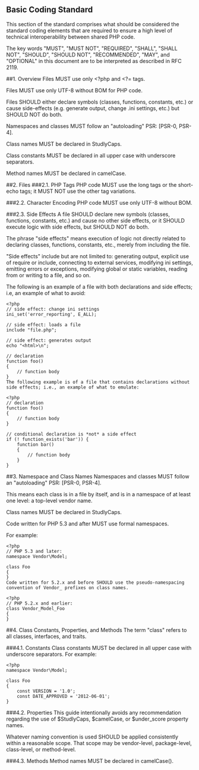 Basic Coding Standard
---------------------
This section of the standard comprises what should be considered the standard coding elements that are required to ensure a high level of technical interoperability between shared PHP code.

The key words "MUST", "MUST NOT", "REQUIRED", "SHALL", "SHALL NOT", "SHOULD", "SHOULD NOT", "RECOMMENDED", "MAY", and "OPTIONAL" in this document are to be interpreted as described in RFC 2119.

##1. Overview
Files MUST use only <?php and <?= tags.

Files MUST use only UTF-8 without BOM for PHP code.

Files SHOULD either declare symbols (classes, functions, constants, etc.) or cause side-effects (e.g. generate output, change .ini settings, etc.) but SHOULD NOT do both.

Namespaces and classes MUST follow an "autoloading" PSR: [PSR-0, PSR-4].

Class names MUST be declared in StudlyCaps.

Class constants MUST be declared in all upper case with underscore separators.

Method names MUST be declared in camelCase.

##2. Files
###2.1. PHP Tags
PHP code MUST use the long <?php ?> tags or the short-echo <?= ?> tags; it MUST NOT use the other tag variations.

###2.2. Character Encoding
PHP code MUST use only UTF-8 without BOM.

###2.3. Side Effects
A file SHOULD declare new symbols (classes, functions, constants, etc.) and cause no other side effects, or it SHOULD execute logic with side effects, but SHOULD NOT do both.

The phrase "side effects" means execution of logic not directly related to declaring classes, functions, constants, etc., merely from including the file.

"Side effects" include but are not limited to: generating output, explicit use of require or include, connecting to external services, modifying ini settings, emitting errors or exceptions, modifying global or static variables, reading from or writing to a file, and so on.

The following is an example of a file with both declarations and side effects; i.e, an example of what to avoid:
```
<?php
// side effect: change ini settings
ini_set('error_reporting', E_ALL);

// side effect: loads a file
include "file.php";

// side effect: generates output
echo "<html>\n";

// declaration
function foo()
{
    // function body
}
The following example is of a file that contains declarations without side effects; i.e., an example of what to emulate:

<?php
// declaration
function foo()
{
    // function body
}

// conditional declaration is *not* a side effect
if (! function_exists('bar')) {
    function bar()
    {
        // function body
    }
}
```
##3. Namespace and Class Names
Namespaces and classes MUST follow an "autoloading" PSR: [PSR-0, PSR-4].

This means each class is in a file by itself, and is in a namespace of at least one level: a top-level vendor name.

Class names MUST be declared in StudlyCaps.

Code written for PHP 5.3 and after MUST use formal namespaces.

For example:
```
<?php
// PHP 5.3 and later:
namespace Vendor\Model;

class Foo
{
}
Code written for 5.2.x and before SHOULD use the pseudo-namespacing convention of Vendor_ prefixes on class names.

<?php
// PHP 5.2.x and earlier:
class Vendor_Model_Foo
{
}
```
##4. Class Constants, Properties, and Methods
The term "class" refers to all classes, interfaces, and traits.

###4.1. Constants
Class constants MUST be declared in all upper case with underscore separators. For example:
```
<?php
namespace Vendor\Model;

class Foo
{
    const VERSION = '1.0';
    const DATE_APPROVED = '2012-06-01';
}
```
###4.2. Properties
This guide intentionally avoids any recommendation regarding the use of $StudlyCaps, $camelCase, or $under_score property names.

Whatever naming convention is used SHOULD be applied consistently within a reasonable scope. That scope may be vendor-level, package-level, class-level, or method-level.

###4.3. Methods
Method names MUST be declared in camelCase().